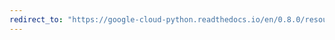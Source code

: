 ```yaml
---
redirect_to: "https://google-cloud-python.readthedocs.io/en/0.8.0/resource-manager-api.html"
---
```


